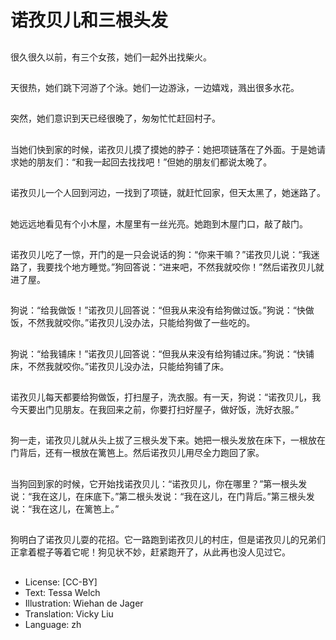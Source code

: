 # 诺孜贝儿和三根头发

##
很久很久以前，有三个女孩，她们一起外出找柴火。

##
天很热，她们跳下河游了个泳。她们一边游泳，一边嬉戏，溅出很多水花。

##
突然，她们意识到天已经很晚了，匆匆忙忙赶回村子。

##
当她们快到家的时候，诺孜贝儿摸了摸她的脖子：她把项链落在了外面。于是她请求她的朋友们：“和我一起回去找找吧！”但她的朋友们都说太晚了。

##
诺孜贝儿一个人回到河边，一找到了项链，就赶忙回家，但天太黑了，她迷路了。

##
她远远地看见有个小木屋，木屋里有一丝光亮。她跑到木屋门口，敲了敲门。

##
诺孜贝儿吃了一惊，开门的是一只会说话的狗：“你来干嘛？”诺孜贝儿说：“我迷路了，我要找个地方睡觉。”狗回答说：“进来吧，不然我就咬你！”然后诺孜贝儿就进了屋。

##
狗说：“给我做饭！”诺孜贝儿回答说：“但我从来没有给狗做过饭。”狗说：“快做饭，不然我就咬你。”诺孜贝儿没办法，只能给狗做了一些吃的。

##
狗说：“给我铺床！”诺孜贝儿回答说：“但我从来没有给狗铺过床。”狗说：“快铺床，不然我就咬你。”诺孜贝儿没办法，只能给狗铺了床。

##
诺孜贝儿每天都要给狗做饭，打扫屋子，洗衣服。有一天，狗说：“诺孜贝儿，我今天要出门见朋友。在我回来之前，你要打扫好屋子，做好饭，洗好衣服。”

##
狗一走，诺孜贝儿就从头上拔了三根头发下来。她把一根头发放在床下，一根放在门背后，还有一根放在篱笆上。然后诺孜贝儿用尽全力跑回了家。

##
当狗回到家的时候，它开始找诺孜贝儿：“诺孜贝儿，你在哪里？”第一根头发说：“我在这儿，在床底下。”第二根头发说：“我在这儿，在门背后。”第三根头发说：“我在这儿，在篱笆上。”

##
狗明白了诺孜贝儿耍的花招。它一路跑到诺孜贝儿的村庄，但是诺孜贝儿的兄弟们正拿着棍子等着它呢！狗见状不妙，赶紧跑开了，从此再也没人见过它。

##
* License: [CC-BY]
* Text: Tessa Welch
* Illustration: Wiehan de Jager
* Translation: Vicky Liu
* Language: zh
